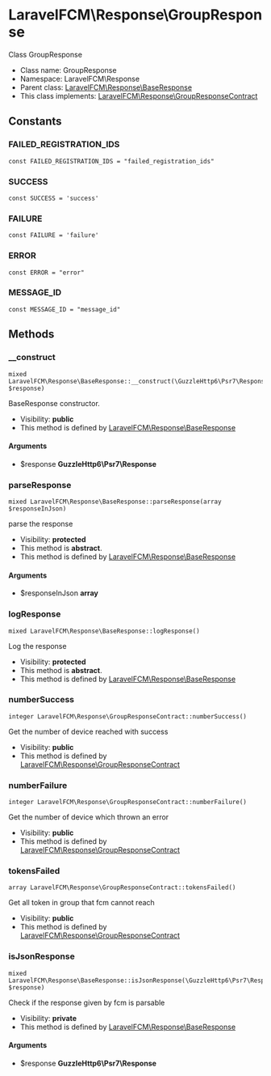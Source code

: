 LaravelFCM\Response\GroupResponse
===============

Class GroupResponse




* Class name: GroupResponse
* Namespace: LaravelFCM\Response
* Parent class: [LaravelFCM\Response\BaseResponse](LaravelFCM-Response-BaseResponse.md)
* This class implements: [LaravelFCM\Response\GroupResponseContract](LaravelFCM-Response-GroupResponseContract.md)


Constants
----------


### FAILED_REGISTRATION_IDS

    const FAILED_REGISTRATION_IDS = "failed_registration_ids"





### SUCCESS

    const SUCCESS = 'success'





### FAILURE

    const FAILURE = 'failure'





### ERROR

    const ERROR = "error"





### MESSAGE_ID

    const MESSAGE_ID = "message_id"







Methods
-------


### __construct

    mixed LaravelFCM\Response\BaseResponse::__construct(\GuzzleHttp6\Psr7\Response $response)

BaseResponse constructor.



* Visibility: **public**
* This method is defined by [LaravelFCM\Response\BaseResponse](LaravelFCM-Response-BaseResponse.md)


#### Arguments
* $response **GuzzleHttp6\Psr7\Response**



### parseResponse

    mixed LaravelFCM\Response\BaseResponse::parseResponse(array $responseInJson)

parse the response



* Visibility: **protected**
* This method is **abstract**.
* This method is defined by [LaravelFCM\Response\BaseResponse](LaravelFCM-Response-BaseResponse.md)


#### Arguments
* $responseInJson **array**



### logResponse

    mixed LaravelFCM\Response\BaseResponse::logResponse()

Log the response



* Visibility: **protected**
* This method is **abstract**.
* This method is defined by [LaravelFCM\Response\BaseResponse](LaravelFCM-Response-BaseResponse.md)




### numberSuccess

    integer LaravelFCM\Response\GroupResponseContract::numberSuccess()

Get the number of device reached with success



* Visibility: **public**
* This method is defined by [LaravelFCM\Response\GroupResponseContract](LaravelFCM-Response-GroupResponseContract.md)




### numberFailure

    integer LaravelFCM\Response\GroupResponseContract::numberFailure()

Get the number of device which thrown an error



* Visibility: **public**
* This method is defined by [LaravelFCM\Response\GroupResponseContract](LaravelFCM-Response-GroupResponseContract.md)




### tokensFailed

    array LaravelFCM\Response\GroupResponseContract::tokensFailed()

Get all token in group that fcm cannot reach



* Visibility: **public**
* This method is defined by [LaravelFCM\Response\GroupResponseContract](LaravelFCM-Response-GroupResponseContract.md)




### isJsonResponse

    mixed LaravelFCM\Response\BaseResponse::isJsonResponse(\GuzzleHttp6\Psr7\Response $response)

Check if the response given by fcm is parsable



* Visibility: **private**
* This method is defined by [LaravelFCM\Response\BaseResponse](LaravelFCM-Response-BaseResponse.md)


#### Arguments
* $response **GuzzleHttp6\Psr7\Response**


